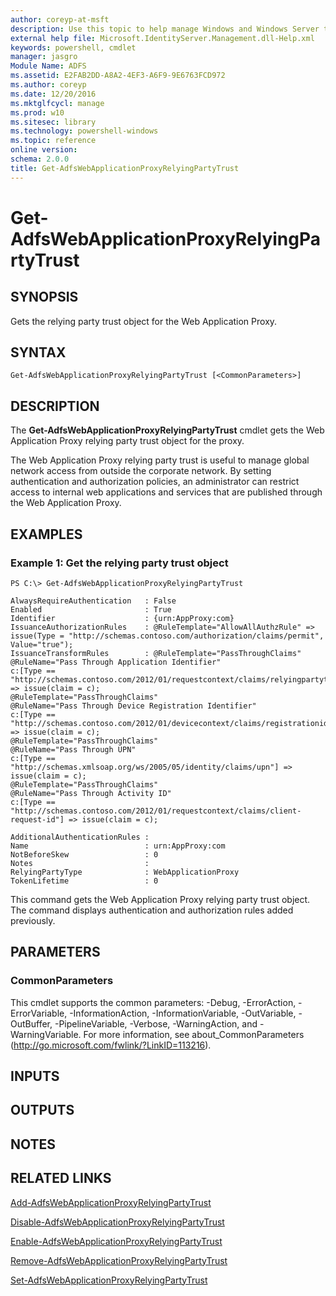 ```yaml
---
author: coreyp-at-msft
description: Use this topic to help manage Windows and Windows Server technologies with Windows PowerShell.
external help file: Microsoft.IdentityServer.Management.dll-Help.xml
keywords: powershell, cmdlet
manager: jasgro
Module Name: ADFS
ms.assetid: E2FAB2DD-A8A2-4EF3-A6F9-9E6763FCD972
ms.author: coreyp
ms.date: 12/20/2016
ms.mktglfcycl: manage
ms.prod: w10
ms.sitesec: library
ms.technology: powershell-windows
ms.topic: reference
online version: 
schema: 2.0.0
title: Get-AdfsWebApplicationProxyRelyingPartyTrust
---
```


# Get-AdfsWebApplicationProxyRelyingPartyTrust

## SYNOPSIS
Gets the relying party trust object for the Web Application Proxy.

## SYNTAX

```
Get-AdfsWebApplicationProxyRelyingPartyTrust [<CommonParameters>]
```

## DESCRIPTION
The **Get-AdfsWebApplicationProxyRelyingPartyTrust** cmdlet gets the Web Application Proxy relying party trust object for the proxy.

The Web Application Proxy relying party trust is useful to manage global network access from outside the corporate network.
By setting authentication and authorization policies, an administrator can restrict access to internal web applications and services that are published through the Web Application Proxy.

## EXAMPLES

### Example 1: Get the relying party trust object
```
PS C:\> Get-AdfsWebApplicationProxyRelyingPartyTrust

AlwaysRequireAuthentication   : False
Enabled                       : True
Identifier                    : {urn:AppProxy:com}
IssuanceAuthorizationRules    : @RuleTemplate="AllowAllAuthzRule" => issue(Type = "http://schemas.contoso.com/authorization/claims/permit", Value="true");
IssuanceTransformRules        : @RuleTemplate="PassThroughClaims"
@RuleName="Pass Through Application Identifier"
c:[Type == "http://schemas.contoso.com/2012/01/requestcontext/claims/relyingpartytrustid"] => issue(claim = c);
@RuleTemplate="PassThroughClaims"
@RuleName="Pass Through Device Registration Identifier"
c:[Type == "http://schemas.contoso.com/2012/01/devicecontext/claims/registrationid"] => issue(claim = c);
@RuleTemplate="PassThroughClaims"
@RuleName="Pass Through UPN"
c:[Type == "http://schemas.xmlsoap.org/ws/2005/05/identity/claims/upn"] => issue(claim = c);
@RuleTemplate="PassThroughClaims"
@RuleName="Pass Through Activity ID"
c:[Type == "http://schemas.contoso.com/2012/01/requestcontext/claims/client-request-id"] => issue(claim = c);

AdditionalAuthenticationRules :
Name                          : urn:AppProxy:com
NotBeforeSkew                 : 0
Notes                         :
RelyingPartyType              : WebApplicationProxy
TokenLifetime                 : 0
```

This command gets the Web Application Proxy relying party trust object.
The command displays authentication and authorization rules added previously.

## PARAMETERS

### CommonParameters
This cmdlet supports the common parameters: -Debug, -ErrorAction, -ErrorVariable, -InformationAction, -InformationVariable, -OutVariable, -OutBuffer, -PipelineVariable, -Verbose, -WarningAction, and -WarningVariable. For more information, see about_CommonParameters (http://go.microsoft.com/fwlink/?LinkID=113216).

## INPUTS

## OUTPUTS

## NOTES

## RELATED LINKS

[Add-AdfsWebApplicationProxyRelyingPartyTrust](./add-adfswebapplicationproxyrelyingpartytrust.md)

[Disable-AdfsWebApplicationProxyRelyingPartyTrust](./disable-adfswebapplicationproxyrelyingpartytrust.md)

[Enable-AdfsWebApplicationProxyRelyingPartyTrust](./enable-adfswebapplicationproxyrelyingpartytrust.md)

[Remove-AdfsWebApplicationProxyRelyingPartyTrust](./remove-adfswebapplicationproxyrelyingpartytrust.md)

[Set-AdfsWebApplicationProxyRelyingPartyTrust](./set-adfswebapplicationproxyrelyingpartytrust.md)


